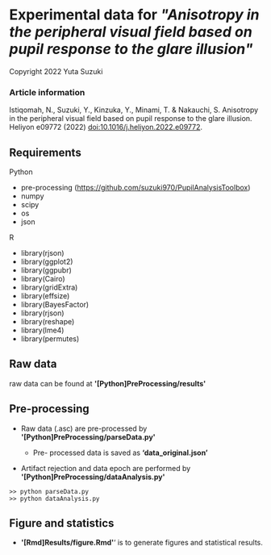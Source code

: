 # Experimental data for *"Anisotropy in the peripheral visual field based on pupil response to the glare illusion"*
Copyright 2022 Yuta Suzuki


### Article information
Istiqomah, N., Suzuki, Y., Kinzuka, Y., Minami, T. & Nakauchi, S. Anisotropy in the peripheral visual field based on pupil response to the glare illusion. Heliyon e09772 (2022) [doi:10.1016/j.heliyon.2022.e09772].

[doi:10.1016/j.heliyon.2022.e09772]: https://doi.org/10.1016/j.heliyon.2022.e09772

## Requirements
Python
- pre-processing (https://github.com/suzuki970/PupilAnalysisToolbox)
- numpy
- scipy
- os
- json

R
- library(rjson)
- library(ggplot2)
- library(ggpubr)
- library(Cairo)
- library(gridExtra)
- library(effsize)
- library(BayesFactor)
- library(rjson)
- library(reshape)
- library(lme4)
- library(permutes)

## Raw data
raw data can be found at **'[Python]PreProcessing/results'**

## Pre-processing
- Raw data (.asc) are pre-processed by **'[Python]PreProcessing/parseData.py'**

	- Pre- processed data is saved as **‘data_original.json’**

- Artifact rejection and data epoch are performed by **'[Python]PreProcessing/dataAnalysis.py'**

```
>> python parseData.py	
>> python dataAnalysis.py
```


## Figure and statistics
-  **'[Rmd]Results/figure.Rmd'**‘ is to generate figures and statistical results.
